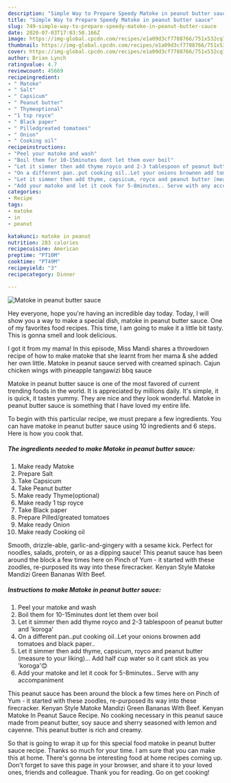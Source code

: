 ```yaml
---
description: "Simple Way to Prepare Speedy Matoke in peanut butter sauce"
title: "Simple Way to Prepare Speedy Matoke in peanut butter sauce"
slug: 749-simple-way-to-prepare-speedy-matoke-in-peanut-butter-sauce
date: 2020-07-03T17:03:50.166Z
image: https://img-global.cpcdn.com/recipes/e1a09d3cf7788766/751x532cq70/matoke-in-peanut-butter-sauce-recipe-main-photo.jpg
thumbnail: https://img-global.cpcdn.com/recipes/e1a09d3cf7788766/751x532cq70/matoke-in-peanut-butter-sauce-recipe-main-photo.jpg
cover: https://img-global.cpcdn.com/recipes/e1a09d3cf7788766/751x532cq70/matoke-in-peanut-butter-sauce-recipe-main-photo.jpg
author: Brian Lynch
ratingvalue: 4.7
reviewcount: 45669
recipeingredient:
- " Matoke"
- " Salt"
- " Capsicum"
- " Peanut butter"
- " Thymeoptional"
- "1 tsp royce"
- " Black paper"
- " Pilledgreated tomatoes"
- " Onion"
- " Cooking oil"
recipeinstructions:
- "Peel your matoke and wash"
- "Boil them for 10-15minutes dont let them over boil"
- "Let it simmer then add thyme royco and 2-3 tablespoon of peanut butter and &#39;koroga&#39;"
- "On a different pan..put cooking oil..Let your onions brownen add tomatoes and black paper.."
- "Let it simmer then add thyme, capsicum, royco and peanut butter (measure to your liking)... Add half cup water so it cant stick as you &#39;koroga&#39;😊"
- "Add your matoke and let it cook for 5-8minutes.. Serve with any accompaniment"
categories:
- Recipe
tags:
- matoke
- in
- peanut

katakunci: matoke in peanut 
nutrition: 283 calories
recipecuisine: American
preptime: "PT10M"
cooktime: "PT49M"
recipeyield: "3"
recipecategory: Dinner

---
```



![Matoke in peanut butter sauce](https://img-global.cpcdn.com/recipes/e1a09d3cf7788766/751x532cq70/matoke-in-peanut-butter-sauce-recipe-main-photo.jpg)

Hey everyone, hope you're having an incredible day today. Today, I will show you a way to make a special dish, matoke in peanut butter sauce. One of my favorites food recipes. This time, I am going to make it a little bit tasty. This is gonna smell and look delicious.

I got it from my mama! In this episode, Miss Mandi shares a throwdown recipe of how to make matoke that she learnt from her mama &amp; she added her own little. Matoke in peanut sauce served with creamed spinach. Cajun chicken wings with pineapple tangawizi bbq sauce

Matoke in peanut butter sauce is one of the most favored of current trending foods in the world. It is appreciated by millions daily. It's simple, it is quick, it tastes yummy. They are nice and they look wonderful. Matoke in peanut butter sauce is something that I have loved my entire life.


To begin with this particular recipe, we must prepare a few ingredients. You can have matoke in peanut butter sauce using 10 ingredients and 6 steps. Here is how you cook that.

<!--inarticleads1-->

##### The ingredients needed to make Matoke in peanut butter sauce:

1. Make ready  Matoke
1. Prepare  Salt
1. Take  Capsicum
1. Take  Peanut butter
1. Make ready  Thyme(optional)
1. Make ready 1 tsp royce
1. Take  Black paper
1. Prepare  Pilled/greated tomatoes
1. Make ready  Onion
1. Make ready  Cooking oil


Smooth, drizzle-able, garlic-and-gingery with a sesame kick. Perfect for noodles, salads, protein, or as a dipping sauce! This peanut sauce has been around the block a few times here on Pinch of Yum - it started with these zoodles, re-purposed its way into these firecracker. Kenyan Style Matoke Mandizi Green Bananas With Beef. 

<!--inarticleads2-->

##### Instructions to make Matoke in peanut butter sauce:

1. Peel your matoke and wash
1. Boil them for 10-15minutes dont let them over boil
1. Let it simmer then add thyme royco and 2-3 tablespoon of peanut butter and &#39;koroga&#39;
1. On a different pan..put cooking oil..Let your onions brownen add tomatoes and black paper..
1. Let it simmer then add thyme, capsicum, royco and peanut butter (measure to your liking)... Add half cup water so it cant stick as you &#39;koroga&#39;😊
1. Add your matoke and let it cook for 5-8minutes.. Serve with any accompaniment


This peanut sauce has been around the block a few times here on Pinch of Yum - it started with these zoodles, re-purposed its way into these firecracker. Kenyan Style Matoke Mandizi Green Bananas With Beef. Kenyan Matoke In Peanut Sauce Recipe. No cooking necessary in this peanut sauce made from peanut butter, soy sauce and sherry seasoned with lemon and cayenne. This peanut butter is rich and creamy. 

So that is going to wrap it up for this special food matoke in peanut butter sauce recipe. Thanks so much for your time. I am sure that you can make this at home. There's gonna be interesting food at home recipes coming up. Don't forget to save this page in your browser, and share it to your loved ones, friends and colleague. Thank you for reading. Go on get cooking!
